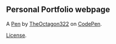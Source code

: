 Personal Portfolio webpage
--------------------------


A [Pen](https://codepen.io/picklemyrickle/pen/MWoqqaw) by [TheOctagon322](https://codepen.io/picklemyrickle) on [CodePen](https://codepen.io).

[License](https://codepen.io/picklemyrickle/pen/MWoqqaw/license).